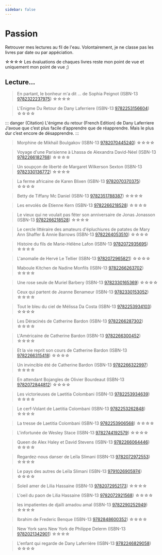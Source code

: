 ```yaml
---
sidebar: false
---
```


# Passion

Retrouver mes lectures au fil de l'eau. 
Volontairement, je ne classe pas les livres par date ou par appéciation.  

<span class="rating">☆</span><span class="rating">☆</span><span class="rating">☆</span><span class="rating">☆</span>
Les évaluations de chaques livres reste mon point de vue et uniquement mon point de vue ;)  

## Lecture...


>  En partant, le bonheur m'a dit ... de Sophia Peignot (ISBN-13 [9782322237975](https://www.isbnsearcher.com/books/9782322237975))
<span class="rating">☆</span><span class="rating">☆</span><span>☆</span><span>☆</span>

>  L'Enigme Du Retour de Dany Laferriere (ISBN-13 [9782253156604](https://www.isbnsearcher.com/books/9782253156604))
<span class="rating">☆</span><span class="rating">☆</span><span class="rating">☆</span><span class="rating">☆</span>

::: danger (Citation) L'énigme du retour (French Edition) de Dany Laferriere
J’avoue que c’est plus facile d’apprendre que de réapprendre. Mais le plus dur c’est encore de désapprendre.
:::

>  Morphine de Mikhaïl Boulgakov (ISBN-13 [9782070445240](https://www.isbnsearcher.com/books/9782070445240))
<span class="rating">☆</span><span class="rating">☆</span><span class="rating">☆</span><span class="rating">☆</span>

>  Voyage d'une Parisienne à Lhassa de Alexandra David-Néel (ISBN-13 [9782266182768](https://www.isbnsearcher.com/books/9782266182768))
<span class="rating">☆</span><span class="rating">☆</span><span class="rating">☆</span><span>☆</span>

>  Un soupçon de liberté de Margaret Wilkerson Sexton (ISBN-13 [9782330136772](https://www.isbnsearcher.com/books/9782330136772))
<span class="rating">☆</span><span class="rating">☆</span><span class="rating">☆</span><span>☆</span>

>  La ferme africaine de Karen Blixen (ISBN-13 [9782070370375](https://www.isbnsearcher.com/books/9782070370375))
<span class="rating">☆</span><span class="rating">☆</span><span class="rating">☆</span><span class="rating">☆</span>

>  Betty de Tiffany Mc Daniel (ISBN-13 [9782351788387](https://www.isbnsearcher.com/books/9782351788387))
<span class="rating">☆</span><span class="rating">☆</span><span class="rating">☆</span><span class="rating">☆</span>

>  Les envolés de Etienne Kern (ISBN-13 [9782266218528](https://www.isbnsearcher.com/books/9782072920820))
<span class="rating">☆</span><span class="rating">☆</span><span class="rating">☆</span><span class="rating">☆</span>

>  Le vieux qui ne voulait pas fêter son anniversaire de Jonas Jonasson (ISBN-13 [9782266218528](https://www.isbnsearcher.com/books/9782266218528))
<span class="rating">☆</span><span class="rating">☆</span><span class="rating">☆</span><span class="rating">☆</span>

>  Le cercle littéraire des amateurs d'épluchiures de patates de Mary Ann Shaffer & Annie Barrows (ISBN-13 [9782264053510](https://www.isbnsearcher.com/books/9782264053510))
<span class="rating">☆</span><span class="rating">☆</span><span class="rating">☆</span><span class="rating">☆</span>

>  Histoire du fils de Marie-Hélène Lafon (ISBN-13 [9782072935695](https://www.isbnsearcher.com/books/9782072935695))
<span class="rating">☆</span><span>☆</span><span>☆</span><span>☆</span>

>  L'anomalie de Hervé Le Tellier (ISBN-13 [9782072965821](https://www.isbnsearcher.com/books/9782072965821))
<span class="rating">☆</span><span class="rating">☆</span><span class="rating">☆</span><span class="rating">☆</span>

>  Maboule Kitchen de Nadine Monfils (ISBN-13 [9782266263702](https://www.isbnsearcher.com/books/9782266263702))
<span class="rating">☆</span><span class="rating">☆</span><span class="rating">☆</span><span>☆</span>

>  Une rose seule de Muriel Barbery (ISBN-13 [9782330165369](https://www.isbnsearcher.com/books/9782330165369))
<span class="rating">☆</span><span>☆</span><span>☆</span><span>☆</span>

>  Ceux qui partent de Jeanne Benameur (ISBN-13 [9782330153052](https://www.isbnsearcher.com/books/9782330153052))
<span class="rating">☆</span><span>☆</span><span>☆</span><span>☆</span>

>  Tout le bleu du ciel de Mélissa Da Costa (ISBN-13 [9782253934103](https://www.isbnsearcher.com/books/9782253934103))
<span class="rating">☆</span><span class="rating">☆</span><span class="rating">☆</span><span class="rating">☆</span>

>  Les Déracinés de Catherine Bardon (ISBN-13 [9782266287302](https://www.isbnsearcher.com/books/9782266287302))
<span class="rating">☆</span><span class="rating">☆</span><span class="rating">☆</span><span class="rating">☆</span>

>  L'Américaine de Catherine Bardon (ISBN-13 [9782266300452](https://www.isbnsearcher.com/books/9782266300452))
<span class="rating">☆</span><span class="rating">☆</span><span class="rating">☆</span><span class="rating">☆</span>

>  Et la vie reprit son cours de Catherine Bardon (ISBN-13 [9782266315418](https://www.isbnsearcher.com/books/9782266315418))
<span class="rating">☆</span><span class="rating">☆</span><span class="rating">☆</span><span class="rating">☆</span>

>  Un invincible été de Catherine Bardon (ISBN-13 [9782266322997](https://www.isbnsearcher.com/books/9782266322997))
<span class="rating">☆</span><span class="rating">☆</span><span class="rating">☆</span><span class="rating">☆</span>

>  En attendant Bojangles de Olivier Bourdeaut (ISBN-13 [9782072844812](https://www.isbnsearcher.com/books/9782072844812))
<span class="rating">☆</span><span class="rating">☆</span><span class="rating">☆</span><span class="rating">☆</span>

>  Les victorieuses de Laetitia Colombani (ISBN-13 [9782253934639](https://www.isbnsearcher.com/books/9782253934639))
<span class="rating">☆</span><span class="rating">☆</span><span class="rating">☆</span><span class="rating">☆</span>

>  Le cerf-Volant de Laetitia Colombani (ISBN-13 [9782253262848](https://www.isbnsearcher.com/books/9782253262848))
<span class="rating">☆</span><span class="rating">☆</span><span class="rating">☆</span><span class="rating">☆</span>

>  La tresse de Laetitia Colombani (ISBN-13 [9782253906568](https://www.isbnsearcher.com/books/9782253906568))
<span class="rating">☆</span><span class="rating">☆</span><span class="rating">☆</span><span class="rating">☆</span>

>  L'infortunée de Wesley Stace (ISBN-13 [9782744192579](https://www.isbnsearcher.com/books/9782744192579))
<span class="rating">☆</span><span class="rating">☆</span><span>☆</span><span>☆</span>

>  Queen de Alex Haley et David Stevens (ISBN-13 [9782266064446](https://www.isbnsearcher.com/books/9782266064446))
<span class="rating">☆</span><span class="rating">☆</span><span class="rating">☆</span><span class="rating">☆</span>

>  Regardez-nous danser de Leïla Slimani (ISBN-13 [9782072972553](https://www.isbnsearcher.com/books/9782072972553))
<span class="rating">☆</span><span class="rating">☆</span><span class="rating">☆</span><span>☆</span>

>  Le pays des autres de Leïla Slimani (ISBN-13 [9791026905974](https://www.isbnsearcher.com/books/9791026905974))
<span class="rating">☆</span><span class="rating">☆</span><span class="rating">☆</span><span>☆</span>

>  Soleil amer de Lilia Hassaine (ISBN-13 [9782072952173](https://www.isbnsearcher.com/books/9782072952173))
<span class="rating">☆</span><span class="rating">☆</span><span class="rating">☆</span><span class="rating">☆</span>

>  L'oeil du paon de Lilia Hassaine (ISBN-13 [9782072921568](https://www.isbnsearcher.com/books/9782072921568))
<span class="rating">☆</span><span class="rating">☆</span><span class="rating">☆</span><span class="rating">☆</span>

>  les impatientes de djaïli amadou amal (ISBN-13 [9782290252949](https://www.isbnsearcher.com/books/9782290252949))
<span class="rating">☆</span><span class="rating">☆</span><span class="rating">☆</span><span class="rating">☆</span>

>  Ibrahim de Frederic Benque (ISBN-13 [9782848600352](https://www.isbnsearcher.com/books/9782848600352))
<span class="rating">☆</span><span class="rating">☆</span><span class="rating">☆</span><span>☆</span>

>  New York sans New York de Philippe Delerm (ISBN-13 [9782021342901](https://www.isbnsearcher.com/books/9782021342901))
<span class="rating">☆</span><span class="rating">☆</span><span class="rating">☆</span><span class="rating">☆</span>

>  L'enfant qui regarde de Dany Laferrière (ISBN-13 [9782246829058](https://www.isbnsearcher.com/books/9782246829058))
<span class="rating">☆</span><span class="rating">☆</span><span class="rating">☆</span><span class="rating">☆</span>
